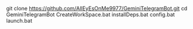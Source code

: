 git clone https://github.com/AllEyEsOnMe9977/GeminiTelegramBot.git
cd GeminiTelegramBot
CreateWorkSpace.bat
installDeps.bat
config.bat
launch.bat
